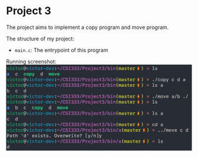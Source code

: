 # Project 3

The project aims to implement a copy program and move program.

The structure of my project:
- `main.c`: The entrypoint of this program

Running screenshot:
![screenshot](pics/project3_execution_result.png)